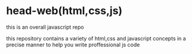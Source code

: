 # head-web(html,css,js)
this is an overall javascript repo

this repository contains a variety of html,css and javascript concepts in a precise manner to help you write proffessional js code 
